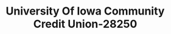 ---
f_zip-code: 52246
f_state-code: IA
title: University Of Iowa Community Credit Union-28250
f_phone: 800-397-3790
f_city-only: Iowa City
f_address: 500 Iowa Avenue Iowa City
f_location-unique-id: '28250'
slug: university-of-iowa-community-credit-union-28250
updated-on: '2024-05-30T13:46:58.046Z'
created-on: '2024-05-30T13:36:59.803Z'
published-on: '2024-05-30T13:54:32.469Z'
f_city-state: cms/city/iowa-city-ia.md
f_company: cms/company/university-of-iowa-community-credit-union.md
f_state: cms/state/iowa.md
layout: '[payday-loan].html'
tags: payday-loan
---
